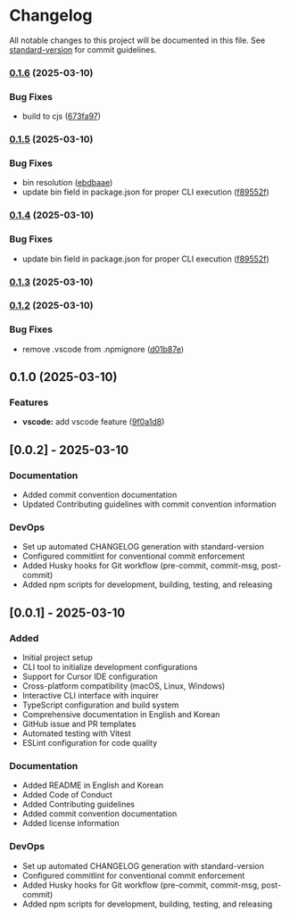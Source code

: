 # Changelog

All notable changes to this project will be documented in this file. See [standard-version](https://github.com/conventional-changelog/standard-version) for commit guidelines.

### [0.1.6](https://github.com/khw1031/doton/compare/v0.1.5...v0.1.6) (2025-03-10)


### Bug Fixes

* build to cjs ([673fa97](https://github.com/khw1031/doton/commit/673fa975a800689b0fc0982d6c8da3b2ccf0ce5a))

### [0.1.5](https://github.com/khw1031/doton/compare/v0.1.3...v0.1.5) (2025-03-10)


### Bug Fixes

* bin resolution ([ebdbaae](https://github.com/khw1031/doton/commit/ebdbaaecedb08e99be0d21a498aa02594a72c388))
* update bin field in package.json for proper CLI execution ([f89552f](https://github.com/khw1031/doton/commit/f89552f4d6c9024cf22696d84c82af0dd47e1482))

### [0.1.4](https://github.com/khw1031/doton/compare/v0.1.3...v0.1.4) (2025-03-10)


### Bug Fixes

* update bin field in package.json for proper CLI execution ([f89552f](https://github.com/khw1031/doton/commit/f89552f4d6c9024cf22696d84c82af0dd47e1482))

### [0.1.3](https://github.com/khw1031/doton/compare/v0.1.2...v0.1.3) (2025-03-10)

### [0.1.2](https://github.com/khw1031/doton/compare/v0.1.0...v0.1.2) (2025-03-10)


### Bug Fixes

* remove .vscode from .npmignore ([d01b87e](https://github.com/khw1031/doton/commit/d01b87ed2d8a1fd98528ab60f078517c2eeae1fc))

## 0.1.0 (2025-03-10)

### Features

* **vscode:** add vscode feature ([9f0a1d8](https://github.com/khw1031/doton/commit/9f0a1d8e68851af3837e1bcb1d70d4c22ea0eb9c))

## [0.0.2] - 2025-03-10

### Documentation

- Added commit convention documentation
- Updated Contributing guidelines with commit convention information

### DevOps

- Set up automated CHANGELOG generation with standard-version
- Configured commitlint for conventional commit enforcement
- Added Husky hooks for Git workflow (pre-commit, commit-msg, post-commit)
- Added npm scripts for development, building, testing, and releasing

## [0.0.1] - 2025-03-10

### Added

- Initial project setup
- CLI tool to initialize development configurations
- Support for Cursor IDE configuration
- Cross-platform compatibility (macOS, Linux, Windows)
- Interactive CLI interface with inquirer
- TypeScript configuration and build system
- Comprehensive documentation in English and Korean
- GitHub issue and PR templates
- Automated testing with Vitest
- ESLint configuration for code quality

### Documentation

- Added README in English and Korean
- Added Code of Conduct
- Added Contributing guidelines
- Added commit convention documentation
- Added license information

### DevOps

- Set up automated CHANGELOG generation with standard-version
- Configured commitlint for conventional commit enforcement
- Added Husky hooks for Git workflow (pre-commit, commit-msg, post-commit)
- Added npm scripts for development, building, testing, and releasing
